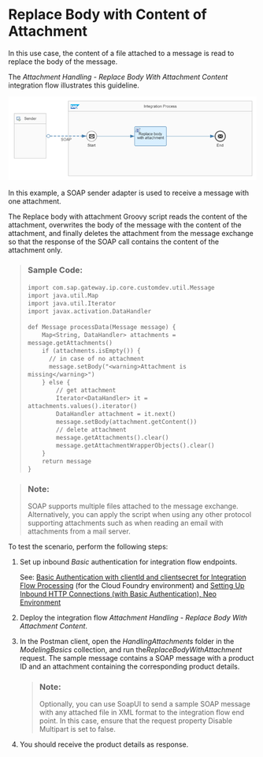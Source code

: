<!-- loio14e68101f5984d8a8f3ac565ba320509 -->

# Replace Body with Content of Attachment

In this use case, the content of a file attached to a message is read to replace the body of the message.

The *Attachment Handling - Replace Body With Attachment Content* integration flow illustrates this guideline.

![](images/2209_Design-Guidelines-content-attachment_png_37179ee.png)

In this example, a SOAP sender adapter is used to receive a message with one attachment.

The Replace body with attachment Groovy script reads the content of the attachment, overwrites the body of the message with the content of the attachment, and finally deletes the attachment from the message exchange so that the response of the SOAP call contains the content of the attachment only.

> ### Sample Code:  
> ```
> import com.sap.gateway.ip.core.customdev.util.Message
> import java.util.Map
> import java.util.Iterator
> import javax.activation.DataHandler
> 
> def Message processData(Message message) {
>     Map<String, DataHandler> attachments = message.getAttachments()
>     if (attachments.isEmpty()) {
>       // in case of no attachment
>       message.setBody("<warning>Attachment is missing</warning>")
>     } else {
>         // get attachment
>         Iterator<DataHandler> it = attachments.values().iterator()
>         DataHandler attachment = it.next()
>         message.setBody(attachment.getContent())
>         // delete attachment
>         message.getAttachments().clear()
>         message.getAttachmentWrapperObjects().clear()
>     }
>     return message
> }
> 
> ```

> ### Note:  
> SOAP supports multiple files attached to the message exchange. Alternatively, you can apply the script when using any other protocol supporting attachments such as when reading an email with attachments from a mail server.

To test the scenario, perform the following steps:

1.  Set up inbound *Basic* authentication for integration flow endpoints.

    See: [Basic Authentication with clientId and clientsecret for Integration Flow Processing](../ConnectionSetup/basic-authentication-with-clientid-and-clientsecret-for-integration-flow-processing-647eeb3.md) \(for the Cloud Foundry environment\) and [Setting Up Inbound HTTP Connections \(with Basic Authentication\), Neo Environment](../ConnectionSetup/setting-up-inbound-http-connections-with-basic-authentication-neo-environment-391c45c.md)

2.  Deploy the integration flow *Attachment Handling - Replace Body With Attachment Content*.

3.  In the Postman client, open the *HandlingAttachments* folder in the *ModelingBasics* collection, and run the*ReplaceBodyWithAttachment* request. The sample message contains a SOAP message with a product ID and an attachment containing the corresponding product details.

    > ### Note:  
    > Optionally, you can use SoapUI to send a sample SOAP message with any attached file in XML format to the integration flow end point. In this case, ensure that the request property Disable Multipart is set to false.

4.  You should receive the product details as response.


